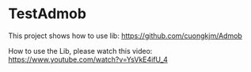 # TestAdmob

This project shows how to use lib:
https://github.com/cuongkjm/Admob

How to use the Lib, please watch this video: 
https://www.youtube.com/watch?v=YsVkE4ifU_4
